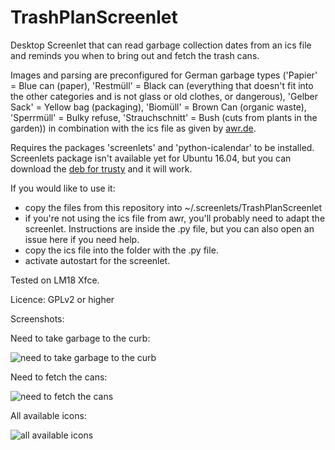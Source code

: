 # TrashPlanScreenlet
Desktop Screenlet that can read garbage collection dates from an ics file and reminds you when to bring out and fetch the trash cans. 

Images and parsing are preconfigured for German garbage types ('Papier' = Blue can (paper), 'Restmüll' = Black can (everything that doesn't fit into the other categories and is not glass or old clothes, or dangerous), 'Gelber Sack' = Yellow bag (packaging), 'Biomüll' = Brown Can (organic waste), 'Sperrmüll' = Bulky refuse, 'Strauchschnitt' = Bush (cuts from plants in the garden)) in combination with the ics file as given by [awr.de](https://www.awr.de/startseite/).

Requires the packages 'screenlets' and 'python-icalendar' to be installed. Screenlets package isn't available yet for Ubuntu 16.04, but you can download the [deb for trusty](http://launchpadlibrarian.net/116382997/screenlets_0.1.6-0ubuntu2_all.deb) and it will work.

If you would like to use it:
- copy the files from this repository into ~/.screenlets/TrashPlanScreenlet
- if you're not using the ics file from awr, you'll probably need to adapt the screenlet. Instructions are inside the .py file, but you can also open an issue here if you need help.
- copy the ics file into the folder with the .py file.
- activate autostart for the screenlet.

Tested on LM18 Xfce.

Licence: GPLv2 or higher

Screenshots:

Need to take garbage to the curb:

![need to take garbage to the curb](https://cloud.githubusercontent.com/assets/3240233/19420619/418ac42c-93ef-11e6-8aa3-bd76f3f6dbc4.png)

Need to fetch the cans:

![need to fetch the cans](https://cloud.githubusercontent.com/assets/3240233/19420618/418ab7ca-93ef-11e6-89a3-41787d6c0a3d.png)

All available icons:

![all available icons](https://cloud.githubusercontent.com/assets/3240233/19420620/418baf2c-93ef-11e6-83d4-6007abb42f1a.png)
